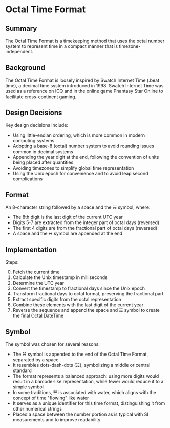# Octal Time Format

## Summary

The Octal Time Format is a timekeeping method that uses the octal number system to represent time in a compact manner that is timezone-independent.

## Background

The Octal Time Format is loosely inspired by Swatch Internet Time (.beat time), a decimal time system introduced in 1998. Swatch Internet Time was used as a reference on ICQ and in the online game Phantasy Star Online to facilitate cross-continent gaming.

## Design Decisions

Key design decisions include:

- Using little-endian ordering, which is more common in modern computing systems
- Adopting a base-8 (octal) number system to avoid rounding issues common in decimal systems
- Appending the year digit at the end, following the convention of units being placed after quantities
- Avoiding timezones to simplify global time representation
- Using the Unix epoch for convenience and to avoid leap second complications

## Format

An 8-character string followed by a space and the ☵ symbol, where:

- The 8th digit is the last digit of the current UTC year
- Digits 5-7 are extracted from the integer part of octal days (reversed)
- The first 4 digits are from the fractional part of octal days (reversed)
- A space and the ☵ symbol are appended at the end

## Implementation

Steps:

0. Fetch the current time
1. Calculate the Unix timestamp in milliseconds
2. Determine the UTC year
3. Convert the timestamp to fractional days since the Unix epoch
4. Transform fractional days to octal format, preserving the fractional part
5. Extract specific digits from the octal representation
6. Combine these elements with the last digit of the current year
7. Reverse the sequence and append the space and ☵ symbol to create the final Octal DateTime

## Symbol

The symbol was chosen for several reasons:

- The ☵ symbol is appended to the end of the Octal Time Format, separated by a space
- It resembles dots-dash-dots (☵), symbolizing a middle or central standard
- The format represents a balanced approach: using more digits would result in a barcode-like representation, while fewer would reduce it to a simple symbol
- In some traditions, ☵ is associated with water, which aligns with the concept of time "flowing" like water
- It serves as a unique identifier for this time format, distinguishing it from other numerical strings
- Placed a space between the number portion as is typical with SI measurements and to improve readability
